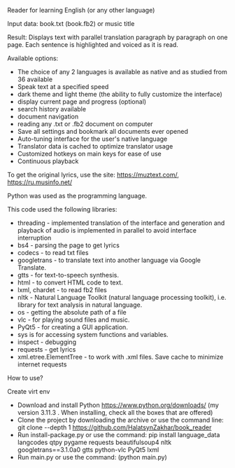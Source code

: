 Reader for learning English (or any other language)

Input data: book.txt (book.fb2) or music title

Result: Displays text with parallel translation paragraph by paragraph on one page. Each sentence is highlighted and voiced as it is read.

Available options:

* The choice of any 2 languages is available as native and as studied from 36 available
* Speak text at a specified speed
* dark theme and light theme (the ability to fully customize the interface)
* display current page and progress (optional)
* search history available
* document navigation
* reading any .txt or .fb2 document on computer
* Save all settings and bookmark all documents ever opened
* Auto-tuning interface for the user's native language
* Translator data is cached to optimize translator usage
* Customized hotkeys on main keys for ease of use
* Continuous playback

To get the original lyrics, use the site: https://muztext.com/, https://ru.musinfo.net/

Python was used as the programming language.

This code used the following libraries:
* threading - implemented translation of the interface and generation and playback of audio is implemented in parallel to avoid interface interruption
* bs4 - parsing the page to get lyrics
* codecs - to read txt files
* googletrans - to translate text into another language via Google Translate.
* gtts - for text-to-speech synthesis.
* html - to convert HTML code to text.
* lxml, chardet - to read fb2 files
* nltk - Natural Language Toolkit (natural language processing toolkit), i.e. library for text analysis in natural language.
* os - getting the absolute path of a file
* vlc - for playing sound files and music.
* PyQt5 - for creating a GUI application.
* sys is for accessing system functions and variables.
* inspect - debugging
* requests - get lyrics
* xml.etree.ElementTree  - to work with .xml files. Save cache to minimize internet requests

How to use?

Create virt env
* Download and install Python https://www.python.org/downloads/ (my version 3.11.3 . When installing, check all the boxes that are offered)
* Сlone the project by downloading the archive or use the command line: git clone --depth 1 https://github.com/HalatsynZakhar/book_reader
* Run install-package.py or use the command: pip install language_data langcodes qtpy pygame requests beautifulsoup4 nltk googletrans==3.1.0a0 gtts python-vlc PyQt5 lxml
* Run main.py or use the command: (python main.py)